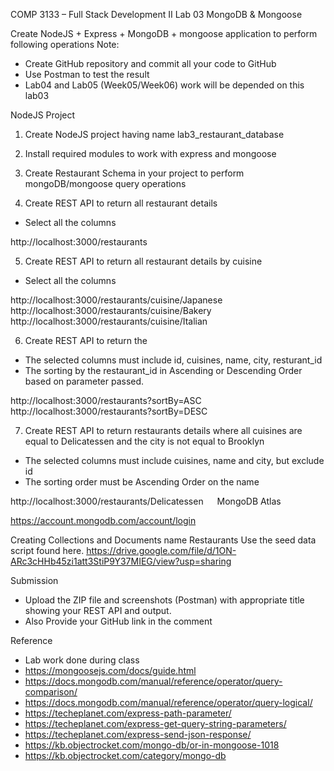 COMP 3133 – Full Stack Development II
Lab 03 MongoDB & Mongoose

Create NodeJS + Express + MongoDB + mongoose application to perform following operations
Note:
-	Create GitHub repository and commit all your code to GitHub
-	Use Postman to test the result
-	Lab04 and Lab05 (Week05/Week06) work will be depended on this lab03

NodeJS Project 
1.	Create NodeJS project having name lab3_restaurant_database

2.	Install required modules to work with express and mongoose

3.	Create Restaurant Schema in your project to perform mongoDB/mongoose query operations

4.	Create REST API to return all restaurant details
-	Select all the columns

http://localhost:3000/restaurants

5.	Create REST API to return all restaurant details by cuisine
-	Select all the columns

http://localhost:3000/restaurants/cuisine/Japanese
http://localhost:3000/restaurants/cuisine/Bakery
http://localhost:3000/restaurants/cuisine/Italian

6.	Create REST API to return the 
-	The selected columns must include id, cuisines, name, city, resturant_id
-	The sorting by the restaurant_id in Ascending or Descending Order based on parameter passed.

http://localhost:3000/restaurants?sortBy=ASC
http://localhost:3000/restaurants?sortBy=DESC

7.	Create REST API to return restaurants details where all cuisines are equal to Delicatessen and the city is not equal to Brooklyn
-	The selected columns must include cuisines, name and city, but exclude id
-	The sorting order must be Ascending Order on the name

http://localhost:3000/restaurants/Delicatessen
 
MongoDB Atlas

https://account.mongodb.com/account/login

Creating Collections and Documents name Restaurants
Use the seed data script found here. 
https://drive.google.com/file/d/1ON-ARc3cHHb45zi1att3StiP9Y37MIEG/view?usp=sharing

Submission
-	Upload the ZIP file and screenshots (Postman) with appropriate title showing your REST API and output.
-	Also Provide your GitHub link in the comment

Reference
-	Lab work done during class
-	https://mongoosejs.com/docs/guide.html
-	https://docs.mongodb.com/manual/reference/operator/query-comparison/
-	https://docs.mongodb.com/manual/reference/operator/query-logical/
-	https://techeplanet.com/express-path-parameter/
-	https://techeplanet.com/express-get-query-string-parameters/
-	https://techeplanet.com/express-send-json-response/
-	https://kb.objectrocket.com/mongo-db/or-in-mongoose-1018
-	https://kb.objectrocket.com/category/mongo-db

